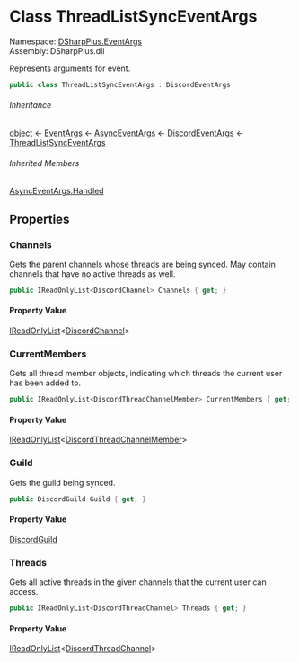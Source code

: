 # Class ThreadListSyncEventArgs

Namespace: [DSharpPlus.EventArgs](DSharpPlus.EventArgs.md)  
Assembly: DSharpPlus.dll

Represents arguments for <xref href="DSharpPlus.DiscordClient.ThreadListSynced" data-throw-if-not-resolved="false"></xref> event.

```csharp
public class ThreadListSyncEventArgs : DiscordEventArgs
```

###### Inheritance

[object](https://learn.microsoft.com/dotnet/api/system.object) ← 
[EventArgs](https://learn.microsoft.com/dotnet/api/system.eventargs) ← 
[AsyncEventArgs](DSharpPlus.AsyncEvents.AsyncEventArgs.md) ← 
[DiscordEventArgs](DSharpPlus.EventArgs.DiscordEventArgs.md) ← 
[ThreadListSyncEventArgs](DSharpPlus.EventArgs.ThreadListSyncEventArgs.md)

###### Inherited Members

[AsyncEventArgs.Handled](DSharpPlus.AsyncEvents.AsyncEventArgs.md\#DSharpPlus\_AsyncEvents\_AsyncEventArgs\_Handled)

## Properties

### <a id="DSharpPlus_EventArgs_ThreadListSyncEventArgs_Channels"></a>Channels

Gets the parent channels whose threads are being synced. May contain channels that have no active threads as well.

```csharp
public IReadOnlyList<DiscordChannel> Channels { get; }
```

#### Property Value

[IReadOnlyList](https://learn.microsoft.com/dotnet/api/system.collections.generic.ireadonlylist\-1)<[DiscordChannel](DSharpPlus.Entities.DiscordChannel.md)\>

### <a id="DSharpPlus_EventArgs_ThreadListSyncEventArgs_CurrentMembers"></a>CurrentMembers

Gets all thread member objects, indicating which threads the current user has been added to.

```csharp
public IReadOnlyList<DiscordThreadChannelMember> CurrentMembers { get; }
```

#### Property Value

[IReadOnlyList](https://learn.microsoft.com/dotnet/api/system.collections.generic.ireadonlylist\-1)<[DiscordThreadChannelMember](DSharpPlus.Entities.DiscordThreadChannelMember.md)\>

### <a id="DSharpPlus_EventArgs_ThreadListSyncEventArgs_Guild"></a>Guild

Gets the guild being synced.

```csharp
public DiscordGuild Guild { get; }
```

#### Property Value

[DiscordGuild](DSharpPlus.Entities.DiscordGuild.md)

### <a id="DSharpPlus_EventArgs_ThreadListSyncEventArgs_Threads"></a>Threads

Gets all active threads in the given channels that the current user can access.

```csharp
public IReadOnlyList<DiscordThreadChannel> Threads { get; }
```

#### Property Value

[IReadOnlyList](https://learn.microsoft.com/dotnet/api/system.collections.generic.ireadonlylist\-1)<[DiscordThreadChannel](DSharpPlus.Entities.DiscordThreadChannel.md)\>

